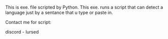 This is exe. file scripted by Python. This exe. runs a script that can detect a language just by a sentance that u type or paste in.

Contact me for script:

discord - lursed
